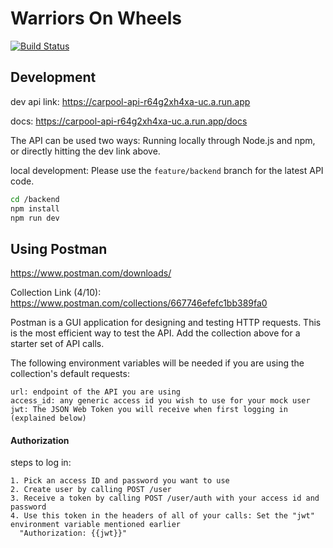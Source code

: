 # Warriors On Wheels

[![Build Status](https://travis-ci.com/WSU-4110/CarpoolingApp.svg?branch=feature%2Fbackend)](https://travis-ci.com/WSU-4110/CarpoolingApp)

## Development
dev api link: https://carpool-api-r64g2xh4xa-uc.a.run.app

docs: https://carpool-api-r64g2xh4xa-uc.a.run.app/docs

The API can be used two ways: Running locally through Node.js and npm, or directly hitting the dev link above.

local development: 
Please use the `feature/backend` branch for the latest API code. 

```bash
cd /backend
npm install
npm run dev
```

## Using Postman
https://www.postman.com/downloads/

Collection Link (4/10): https://www.postman.com/collections/667746efefc1bb389fa0

Postman is a GUI application for designing and testing HTTP requests. This is the most efficient way to test the API. Add the collection above for a starter set of API calls.

The following environment variables will be needed if you are using the collection's default requests:
 ```
url: endpoint of the API you are using
access_id: any generic access id you wish to use for your mock user
jwt: The JSON Web Token you will receive when first logging in (explained below)
```
#### Authorization
steps to log in:
```
1. Pick an access ID and password you want to use
2. Create user by calling POST /user
3. Receive a token by calling POST /user/auth with your access id and password
4. Use this token in the headers of all of your calls: Set the "jwt" environment variable mentioned earlier
  "Authorization: {{jwt}}"
```
